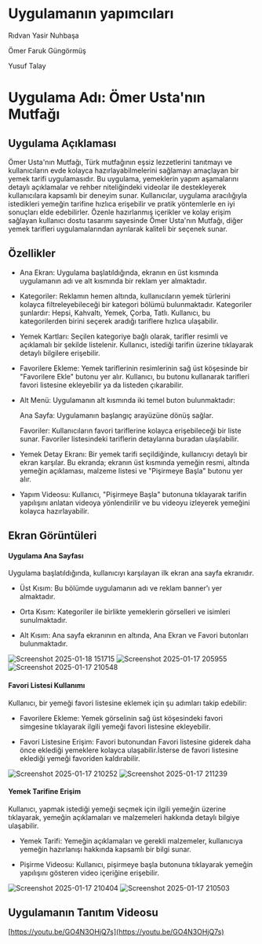 # Uygulamanın yapımcıları

Rıdvan Yasir Nuhbaşa

Ömer Faruk Güngörmüş

Yusuf Talay

# Uygulama Adı: Ömer Usta'nın Mutfağı


## Uygulama Açıklaması
Ömer Usta'nın Mutfağı, Türk mutfağının eşsiz lezzetlerini tanıtmayı ve kullanıcıların evde kolayca hazırlayabilmelerini sağlamayı amaçlayan bir yemek tarifi uygulamasıdır. Bu uygulama, yemeklerin yapım aşamalarını detaylı açıklamalar ve rehber niteliğindeki videolar ile destekleyerek kullanıcılara kapsamlı bir deneyim sunar.
Kullanıcılar, uygulama aracılığıyla istedikleri yemeğin tarifine hızlıca erişebilir ve pratik yöntemlerle en iyi sonuçları elde edebilirler. Özenle hazırlanmış içerikler ve kolay erişim sağlayan kullanıcı dostu tasarımı sayesinde Ömer Usta'nın Mutfağı, diğer yemek tarifleri uygulamalarından ayrılarak kaliteli bir seçenek sunar.

## Özellikler
- Ana Ekran: Uygulama başlatıldığında, ekranın en üst kısmında uygulamanın adı ve alt kısmında bir reklam yer almaktadır.
- Kategoriler: Reklamın hemen altında, kullanıcıların yemek türlerini kolayca filtreleyebileceği bir kategori bölümü bulunmaktadır. Kategoriler şunlardır: Hepsi, Kahvaltı, Yemek, Çorba, Tatlı. Kullanıcı, bu kategorilerden birini seçerek 
  aradığı tariflere hızlıca ulaşabilir.
- Yemek Kartları: Seçilen kategoriye bağlı olarak, tarifler resimli ve açıklamalı bir şekilde listelenir. Kullanıcı, istediği tarifin üzerine tıklayarak detaylı bilgilere erişebilir.
- Favorilere Ekleme: Yemek tariflerinin resimlerinin sağ üst köşesinde bir "Favorilere Ekle" butonu yer alır. Kullanıcı, bu butonu kullanarak tarifleri favori listesine ekleyebilir ya da listeden çıkarabilir.
- Alt Menü: Uygulamanın alt kısmında iki temel buton bulunmaktadır:
  
  Ana Sayfa: Uygulamanın başlangıç arayüzüne dönüş sağlar.
  
  Favoriler: Kullanıcıların favori tariflerine kolayca erişebileceği bir liste sunar. Favoriler listesindeki tariflerin detaylarına buradan ulaşılabilir.
  
- Yemek Detay Ekranı: Bir yemek tarifi seçildiğinde, kullanıcıyı detaylı bir ekran karşılar. Bu ekranda; ekranın üst kısmında yemeğin resmi, altında yemeğin açıklaması, malzeme listesi ve "Pişirmeye Başla" butonu yer alır.
- Yapım Videosu: Kullanıcı, "Pişirmeye Başla" butonuna tıklayarak tarifin yapılışını anlatan videoya yönlendirilir ve bu videoyu izleyerek yemeğini kolayca hazırlayabilir.


## Ekran Görüntüleri

#### Uygulama Ana Sayfası
Uygulama başlatıldığında, kullanıcıyı karşılayan ilk ekran ana sayfa ekranıdır.


- Üst Kısım:
Bu bölümde uygulamanın adı ve reklam banner'ı yer almaktadır.


- Orta Kısım:
Kategoriler ile birlikte yemeklerin görselleri ve isimleri sunulmaktadır.


- Alt Kısım:
Ana sayfa ekranının en altında, Ana Ekran ve Favori butonları bulunmaktadır.


![Screenshot 2025-01-18 151715](https://github.com/user-attachments/assets/277fe2f9-b4d0-4d0d-845b-404e30478811)
![Screenshot 2025-01-17 205955](https://github.com/user-attachments/assets/e6dbaec7-95fa-4b87-b2d5-711e6e46ed31)
![Screenshot 2025-01-17 210548](https://github.com/user-attachments/assets/6ec8e953-1b13-427e-962b-285723d47f37)







#### Favori Listesi Kullanımı
Kullanıcı, bir yemeği favori listesine eklemek için şu adımları takip edebilir:


- Favorilere Ekleme:
Yemek görselinin sağ üst köşesindeki favori simgesine tıklayarak ilgili yemeği favori listesine ekleyebilir.

 
- Favori Listesine Erişim:
Favori butonundan Favori listesine giderek daha önce eklediği yemeklere kolayca ulaşabilir.İsterse de favori listesine eklediği yemeği favoriden kaldırabilir.

![Screenshot 2025-01-17 210252](https://github.com/user-attachments/assets/51338658-8474-4714-8255-67e5f8e0fab1)
![Screenshot 2025-01-17 211239](https://github.com/user-attachments/assets/e93398a1-824f-4da1-9e73-8522bbdf000b)






#### Yemek Tarifine Erişim
Kullanıcı, yapmak istediği yemeği seçmek için ilgili yemeğin üzerine tıklayarak, yemeğin açıklamaları ve malzemeleri hakkında detaylı bilgiye ulaşabilir.


- Yemek Tarifi:
Yemeğin açıklamaları ve gerekli malzemeler, kullanıcıya yemeğin hazırlanışı hakkında kapsamlı bir bilgi sunar.


- Pişirme Videosu:
Kullanıcı, pişirmeye başla butonuna tıklayarak yemeğin yapılışını gösteren video içeriğine erişebilir.

![Screenshot 2025-01-17 210404](https://github.com/user-attachments/assets/3c50891c-6cad-47cb-b10c-248dafdd35dd)
![Screenshot 2025-01-17 210503](https://github.com/user-attachments/assets/581dbdce-2eda-490b-82da-c1a58eefea1a)



## Uygulamanın Tanıtım Videosu

[https://youtu.be/GO4N3OHjQ7s](https://youtu.be/GO4N3OHjQ7s)

